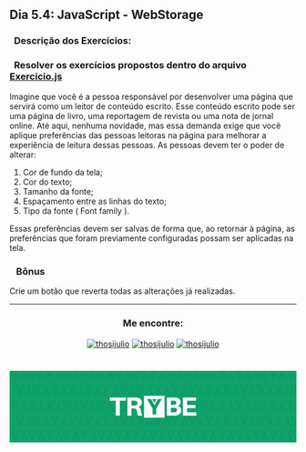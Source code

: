 ## Dia 5.4: JavaScript - WebStorage

### &nbsp; Descrição dos Exercícios:

### &nbsp; Resolver os exercícios propostos dentro do arquivo [Exercicio.js](https://github.com/thosijulio/trybe-exercises/blob/exercises/5.4/1.INTRODUCAO/BLOCO_05/DIA_04/exercicio.js)
Imagine que você é a pessoa responsável por desenvolver uma página que servirá como um leitor de conteúdo escrito.
Esse conteúdo escrito pode ser uma página de livro, uma reportagem de revista ou uma nota de jornal online.
Até aqui, nenhuma novidade, mas essa demanda exige que você aplique preferências das pessoas leitoras na página para melhorar a experiência de leitura dessas pessoas.
As pessoas devem ter o poder de alterar:
1. Cor de fundo da tela;
2. Cor do texto;
3. Tamanho da fonte;
4. Espaçamento entre as linhas do texto;
5. Tipo da fonte ( Font family ).

Essas preferências devem ser salvas de forma que, ao retornar à página, as preferências que foram previamente configuradas possam ser aplicadas na tela.


### &nbsp;&nbsp; Bônus

Crie um botão que reverta todas as alterações já realizadas.
 
---

<h3 align=center>Me encontre:</h3>

<p align=center>
<a href="https://www.linkedin.com/in/thosijulio/" target="blank"><img align="center" src="https://cdn.jsdelivr.net/npm/simple-icons@3.0.1/icons/linkedin.svg" alt="thosijulio" height="20" width="20" /></a>
<a href="https://www.github.com/thosijulio/" target="blank"><img align="center" src="https://cdn.jsdelivr.net/npm/simple-icons@3.0.1/icons/github.svg" alt="thosijulio" height="20" width="20" /></a>
<a href="https://www.instagram.com/thosijulio" target="blank"><img align="center" src="https://cdn.jsdelivr.net/npm/simple-icons@3.0.1/icons/instagram.svg" alt="thosijulio" height="20" width="20" /></a>
 </p>
 
 <h1 align="center">
    <img alt="Trybe" src="https://github.com/thosijulio/trybe-exercises/blob/main/trybe_logo.jpeg" />
</h1>
